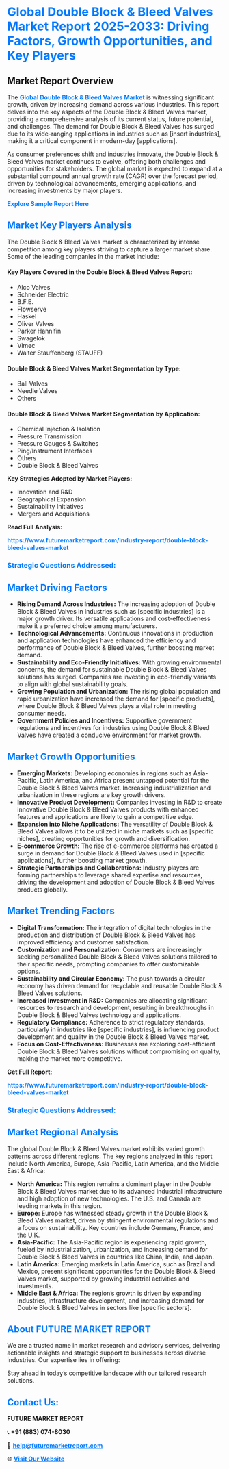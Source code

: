 <h1 style="color: #007BFF;">Global Double Block & Bleed Valves Market Report 2025-2033: Driving Factors, Growth Opportunities, and Key Players</h1>

<section id="overview">
<h2>Market Report Overview</h2>
<p>The <a href="https://www.futuremarketreport.com/industry-report/double-block-bleed-valves-market" style="color: #007BFF; text-decoration: none;"><strong>Global Double Block & Bleed Valves Market</strong></a> is witnessing significant growth, driven by increasing demand across various industries. This report delves into the key aspects of the Double Block & Bleed Valves market, providing a comprehensive analysis of its current status, future potential, and challenges. The demand for Double Block & Bleed Valves has surged due to its wide-ranging applications in industries such as [insert industries], making it a critical component in modern-day [applications].</p>
<p>As consumer preferences shift and industries innovate, the Double Block & Bleed Valves market continues to evolve, offering both challenges and opportunities for stakeholders. The global market is expected to expand at a substantial compound annual growth rate (CAGR) over the forecast period, driven by technological advancements, emerging applications, and increasing investments by major players.</p>
</section>

<section id="overview">
<p><a href="https://www.futuremarketreport.com/request-sample/reportId=108112" style="color: #007BFF; text-decoration: none;"><strong>Explore Sample Report Here</strong></a></p>
</section>

<section id="key-players">
<h2 style="color: #007BFF;">Market Key Players Analysis</h2>
<p>The Double Block & Bleed Valves market is characterized by intense competition among key players striving to capture a larger market share. Some of the leading companies in the market include:</p>
<h4>Key Players Covered in the Double Block & Bleed Valves Report:</h4>
<ul><li>Alco Valves</li><li>Schneider Electric</li><li>B.F.E.</li><li>Flowserve</li><li>Haskel</li><li>Oliver Valves</li><li>Parker Hannifin</li><li>Swagelok</li><li>Vimec</li><li>Walter Stauffenberg (STAUFF)</li></ul>
<h4>Double Block & Bleed Valves Market Segmentation by Type:</h4>
<ul><li>Ball Valves</li><li>Needle Valves</li><li>Others</li></ul>

<h4>Double Block & Bleed Valves Market Segmentation by Application:</h4>
<ul><li>Chemical Injection &amp; Isolation</li><li>Pressure Transmission</li><li>Pressure Gauges &amp; Switches</li><li>Ping/Instrument Interfaces</li><li>Others</li><li>Double Block &amp; Bleed Valves</li></ul>
<p><strong>Key Strategies Adopted by Market Players:</strong></p>
<ul>
<li>Innovation and R&D</li>
<li>Geographical Expansion</li>
<li>Sustainability Initiatives</li>
<li>Mergers and Acquisitions</li>
</ul>
</section>

<section>
<p><strong>Read Full Analysis: </strong></p><a href="https://www.futuremarketreport.com/industry-report/double-block-bleed-valves-market" style="color: #007BFF; text-decoration: none;"><strong>https://www.futuremarketreport.com/industry-report/double-block-bleed-valves-market</strong></a>
<h3 style="color: #007BFF;">Strategic Questions Addressed:</h3>
</section>

<section id="driving-factors">
<h2 style="color: #007BFF;">Market Driving Factors</h2>
<ul>
<li><strong>Rising Demand Across Industries:</strong> The increasing adoption of Double Block & Bleed Valves in industries such as [specific industries] is a major growth driver. Its versatile applications and cost-effectiveness make it a preferred choice among manufacturers.</li>
<li><strong>Technological Advancements:</strong> Continuous innovations in production and application technologies have enhanced the efficiency and performance of Double Block & Bleed Valves, further boosting market demand.</li>
<li><strong>Sustainability and Eco-Friendly Initiatives:</strong> With growing environmental concerns, the demand for sustainable Double Block & Bleed Valves solutions has surged. Companies are investing in eco-friendly variants to align with global sustainability goals.</li>
<li><strong>Growing Population and Urbanization:</strong> The rising global population and rapid urbanization have increased the demand for [specific products], where Double Block & Bleed Valves plays a vital role in meeting consumer needs.</li>
<li><strong>Government Policies and Incentives:</strong> Supportive government regulations and incentives for industries using Double Block & Bleed Valves have created a conducive environment for market growth.</li>
</ul>
</section>

<section id="growth-opportunities">
<h2 style="color: #007BFF;">Market Growth Opportunities</h2>
<ul>
<li><strong>Emerging Markets:</strong> Developing economies in regions such as Asia-Pacific, Latin America, and Africa present untapped potential for the Double Block & Bleed Valves market. Increasing industrialization and urbanization in these regions are key growth drivers.</li>
<li><strong>Innovative Product Development:</strong> Companies investing in R&D to create innovative Double Block & Bleed Valves products with enhanced features and applications are likely to gain a competitive edge.</li>
<li><strong>Expansion into Niche Applications:</strong> The versatility of Double Block & Bleed Valves allows it to be utilized in niche markets such as [specific niches], creating opportunities for growth and diversification.</li>
<li><strong>E-commerce Growth:</strong> The rise of e-commerce platforms has created a surge in demand for Double Block & Bleed Valves used in [specific applications], further boosting market growth.</li>
<li><strong>Strategic Partnerships and Collaborations:</strong> Industry players are forming partnerships to leverage shared expertise and resources, driving the development and adoption of Double Block & Bleed Valves products globally.</li>
</ul>
</section>

<section id="trending-factors">
<h2 style="color: #007BFF;">Market Trending Factors</h2>
<ul>
<li><strong>Digital Transformation:</strong> The integration of digital technologies in the production and distribution of Double Block & Bleed Valves has improved efficiency and customer satisfaction.</li>
<li><strong>Customization and Personalization:</strong> Consumers are increasingly seeking personalized Double Block & Bleed Valves solutions tailored to their specific needs, prompting companies to offer customizable options.</li>
<li><strong>Sustainability and Circular Economy:</strong> The push towards a circular economy has driven demand for recyclable and reusable Double Block & Bleed Valves solutions.</li>
<li><strong>Increased Investment in R&D:</strong> Companies are allocating significant resources to research and development, resulting in breakthroughs in Double Block & Bleed Valves technology and applications.</li>
<li><strong>Regulatory Compliance:</strong> Adherence to strict regulatory standards, particularly in industries like [specific industries], is influencing product development and quality in the Double Block & Bleed Valves market.</li>
<li><strong>Focus on Cost-Effectiveness:</strong> Businesses are exploring cost-efficient Double Block & Bleed Valves solutions without compromising on quality, making the market more competitive.</li>
</ul>
</section>

<section>
<p><strong>Get Full Report: </strong></p><a href="https://www.futuremarketreport.com/industry-report/double-block-bleed-valves-market" style="color: #007BFF; text-decoration: none;"><strong>https://www.futuremarketreport.com/industry-report/double-block-bleed-valves-market</strong></a>
<h3 style="color: #007BFF;">Strategic Questions Addressed:</h3>
</section>


<section id="regional-analysis">
<h2 style="color: #007BFF;">Market Regional Analysis</h2>
<p>The global Double Block & Bleed Valves market exhibits varied growth patterns across different regions. The key regions analyzed in this report include North America, Europe, Asia-Pacific, Latin America, and the Middle East & Africa:</p>
<ul>
<li><strong>North America:</strong> This region remains a dominant player in the Double Block & Bleed Valves market due to its advanced industrial infrastructure and high adoption of new technologies. The U.S. and Canada are leading markets in this region.</li>
<li><strong>Europe:</strong> Europe has witnessed steady growth in the Double Block & Bleed Valves market, driven by stringent environmental regulations and a focus on sustainability. Key countries include Germany, France, and the U.K.</li>
<li><strong>Asia-Pacific:</strong> The Asia-Pacific region is experiencing rapid growth, fueled by industrialization, urbanization, and increasing demand for Double Block & Bleed Valves in countries like China, India, and Japan.</li>
<li><strong>Latin America:</strong> Emerging markets in Latin America, such as Brazil and Mexico, present significant opportunities for the Double Block & Bleed Valves market, supported by growing industrial activities and investments.</li>
<li><strong>Middle East & Africa:</strong> The region’s growth is driven by expanding industries, infrastructure development, and increasing demand for Double Block & Bleed Valves in sectors like [specific sectors].</li>
</ul>
</section>

<footer>
<h2 style="color: #007BFF;">About FUTURE MARKET REPORT</h2>
<p>We are a trusted name in market research and advisory services, delivering actionable insights and strategic support to businesses across diverse industries. Our expertise lies in offering:</p>

<p>Stay ahead in today’s competitive landscape with our tailored research solutions.</p>

<h2 style="color: #007BFF;">Contact Us:</h2>
<p><strong>FUTURE MARKET REPORT</strong></p>
<p>📞 <strong>+91 (883) 074-8030</strong></p>
<p>📧 <strong><a href="mailto:help@futuremarketreport.com" style="color: #007BFF;">help@futuremarketreport.com</a></strong></p>
<p>🌐 <strong><a href="https://www.futuremarketreport.com/" style="color: #007BFF;">Visit Our Website</a></strong></p>
</footer>